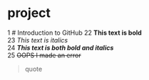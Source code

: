 # project
1 # Introduction to GitHub
22 **This text is bold**\
23 *This text is italics*\
24 ***This text is both bold and italics***\
25 ~~OOPS I made an error~~
> quote
